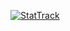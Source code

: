 [![StatTrack](https://github-readme-stats.vercel.app/api?username=thepotatocamera)](https://github.com/anuraghazra/github-readme-stats)
